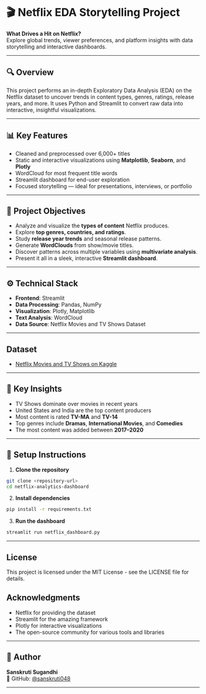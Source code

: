 # 🎬 Netflix EDA Storytelling Project

**What Drives a Hit on Netflix?**  
Explore global trends, viewer preferences, and platform insights with data storytelling and interactive dashboards.

---

## 🔍 Overview

This project performs an in-depth Exploratory Data Analysis (EDA) on the Netflix dataset to uncover trends in content types, genres, ratings, release years, and more. It uses Python and Streamlit to convert raw data into interactive, insightful visualizations.

---

## 📊 Key Features

- Cleaned and preprocessed over 6,000+ titles
- Static and interactive visualizations using **Matplotlib**, **Seaborn**, and **Plotly**
- WordCloud for most frequent title words
- Streamlit dashboard for end-user exploration
- Focused storytelling — ideal for presentations, interviews, or portfolio

---

## 📌 Project Objectives

- Analyze and visualize the **types of content** Netflix produces.
- Explore **top genres, countries, and ratings**.
- Study **release year trends** and seasonal release patterns.
- Generate **WordClouds** from show/movie titles.
- Discover patterns across multiple variables using **multivariate analysis**.
- Present it all in a sleek, interactive **Streamlit dashboard**.

---

## ⚙️ Technical Stack

- **Frontend**: Streamlit
- **Data Processing**: Pandas, NumPy
- **Visualization**: Plotly, Matplotlib
- **Text Analysis**: WordCloud
- **Data Source**: Netflix Movies and TV Shows Dataset

---

## Dataset

- [Netflix Movies and TV Shows on Kaggle](https://www.kaggle.com/datasets/shivamb/netflix-shows)

---

## 🧠 Key Insights

- TV Shows dominate over movies in recent years
- United States and India are the top content producers
- Most content is rated **TV-MA** and **TV-14**
- Top genres include **Dramas**, **International Movies**, and **Comedies**
- The most content was added between **2017–2020**

---

## 🚀 Setup Instructions

1. **Clone the repository**
```bash
git clone <repository-url>
cd netflix-analytics-dashboard
```

2. **Install dependencies**
```bash
pip install -r requirements.txt
```

3. **Run the dashboard**
```bash
streamlit run netflix_dashboard.py
```

---

## License

This project is licensed under the MIT License - see the LICENSE file for details.

## Acknowledgments

- Netflix for providing the dataset
- Streamlit for the amazing framework
- Plotly for interactive visualizations
- The open-source community for various tools and libraries

---

## 👤 Author

**Sanskruti Sugandhi**  
🔗 GitHub: [@sanskruti048](https://github.com/sanskruti048)

---
